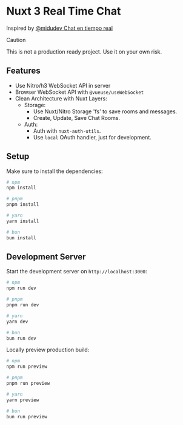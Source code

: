 # Nuxt 3 Real Time Chat

Inspired by [@midudev Chat en tiempo real](https://youtu.be/WpbBhTx5R9Q)

> [!CAUTION]
> This is not a production ready project. Use it on your own risk.

## Features

- Use Nitro/h3 WebSocket API in server
- Browser WebSocket API with `@vueuse/useWebSocket`
- Clean Architecture with Nuxt Layers:
  - Storage:
    - Use Nuxt/Nitro Storage 'fs' to save rooms and messages.
    - Create, Update, Save Chat Rooms.
  - Auth:
    - Auth with `nuxt-auth-utils`.
    - Use `local` OAuth handler, just for development.

## Setup

Make sure to install the dependencies:

```bash
# npm
npm install

# pnpm
pnpm install

# yarn
yarn install

# bun
bun install
```

## Development Server

Start the development server on `http://localhost:3000`:

```bash
# npm
npm run dev

# pnpm
pnpm run dev

# yarn
yarn dev

# bun
bun run dev
```

Locally preview production build:

```bash
# npm
npm run preview

# pnpm
pnpm run preview

# yarn
yarn preview

# bun
bun run preview
```

